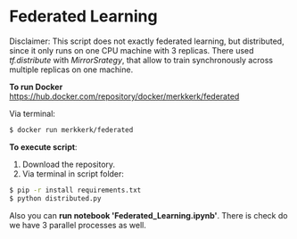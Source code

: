 # Federated Learning

Disclaimer: This script does not exactly federated learning, but distributed, since it only runs on one CPU machine with 3 replicas. There used *tf.distribute* with *MirrorSrategy*, that allow to train synchronously across multiple replicas on one machine.

**To run Docker** https://hub.docker.com/repository/docker/merkkerk/federated

Via terminal:
```bash
$ docker run merkkerk/federated
```

**To execute script**:
1. Download the repository.
2. Via terminal in script folder:
```bash
$ pip -r install requirements.txt
$ python distributed.py
```

Also you can **run notebook 'Federated_Learning.ipynb'**. There is check do we have 3 parallel processes as well.
